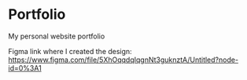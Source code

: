# Portfolio
My personal website portfolio

Figma link where I created the design: https://www.figma.com/file/5XhOqqdqIqgnNt3guknztA/Untitled?node-id=0%3A1
